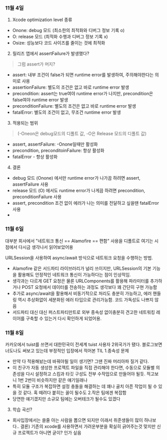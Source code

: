 ### 11월 4일
1.  Xcode optimization level 종류
 - Onone: debug 모드 (최소한의 최적화와 디버그 정보 기록 o)
 - O: release 모드 (최적화 수행과 디버그 정보 기록 x)
 - Osize: 성능보다 코드 사이즈를 줄이는 것에 최적화
2.  릴리즈 앱에서 assertFailure가 발생했다?
> 그럼 assert가 머지?
- assert: 내부 조건이 false가 되면 runtime error를 발생하여, 주의해야한다는 의미로 사용
- assertionFailure: 별도의 조건은 없고 바로 runtime error 발생
- precondition: assert는 true여야 runtime error가 나지만, precondition은 false여야 runtime error 발생
- preconditionFailure: 별도의 조건은 없고 바로 runtime error 발생
- fatalError: 별도의 조건이 없고, 무조건 runtime error 발생
3. 적용되는 범위
> (-Oneon은 debug모드의 디폴트 값, -O은 Release 모드의 디폴트 값)
- assert, assertFailure: -Onone일때만 활성화
- precondition, preconditoinFailure: 항상 활성화
- fatalError - 항상 활성화
4. 결론
- debug 모드 (Onone) 에서만 runtime error가 나가끔 하려면 assert, assertFailure 사용
- release 모드 (O) 에서도 runtime error가 나게끔 하려면 precondition, preconditionFailure 사용
- assert, precondition 조건 없이 에러가 나는 의미를 전달하고 싶을땐 fatalError 사용
- 
### 11월 6일
대부분 회사에서 "네트워크 통신 == Alamofire == 편함" 사용을 디폴트로 여기는 시점에서 다시금 생각나서 읽어보았어용

URLSession을 사용하여 async/await 방식으로 네트워크 요청을 수행하는 방법.
- Alamofire 같은 서드파티 라이브러리가 널리 쓰이지만, URLSession의 기본 기능을 활용해도 안정적인 네트워크 통신이 가능하다는 점이 인상적임.
- 생각과는 다르게 GET 요청은 물론 URLComponents를 활용해 파라미터를 추가하거나 POST 요청에서 데이터를 전송하는 과정도 생각보다 꽤 간단히 구현 가능함
- 추가로 async/await을 활용해서 비동기적으로 처리도 충분히 가능하고, 에러 핸들링 역시 추상화없이 세분화된 에러 타입으로 관리가능함. 코드 가독성도 나쁘지 않음
- 서드파티 대신 대신 퍼스트파티만트로 외부 종속성 없이충분히 견고한 네트워킹 레이어를 구축할 수 있는거 다시 확인하게 되었어용.


### 11월 8일
카카오에서 tuist를 쓰면서 대한민국이 전세계 tuist 사용자 2위국가가 됐다. 블로그보면 너도나도 써보고 있는데 부정적인 입장에서 적어본 TIL
1.종속성 문제
- 만약 다 적용해놨는데 바꿔야될 일이 생기면? 그땐 진짜 머리아파 질거 같다.
- 이 친구가 자동 생성한 프로젝트 파일을 직접 관리해야 한다면, 수동으로 모듈별 의존성을 다시 설정하고 스킴과 타깃 구성도 전부 수작업으로 만들어야 될듯. 적고보니 1번 2번이 비슷하지만 같은 얘기일래나
- 특히 모듈 구조가 복잡하면 설정 충돌을 해결하는 데 꽤나 골치 아픈 작업이 될 수 있을 것 같다. 혹 떼려다 붙히는 꼴이 될수도
2.작은 팀에겐 복잡함
- 당연한 얘기겠지만 소규모 팀에는 오버테크가 될수도 있겠다
3. 학습 곡선?
- 회사입장에서는 쓸줄 아는 사람을 뽑으면 되지만 이래서 취준생들이 많이 하나보다..
결론) 기존의 xcode를 사용하면서 가려운부분을 확실히 긁어주는것 맞지만 신규 프로젝트가 아니면 굳이? 인가 싶음
